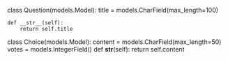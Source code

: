 
class Question(models.Model):
    title = models.CharField(max_length=100)

    def __str__(self):
        return self.title
        
class Choice(models.Model):
    content = models.CharField(max_length=50)
    votes = models.IntegerField()
    def __str__(self):
        return self.content




